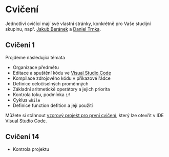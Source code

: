 # Cvičení

Jednotliví cvičící mají své vlastní stránky, konkrétně pro Vaše studijní skupinu, např. [Jakub Beránek](https://github.com/Kobzol/upr) a [Daniel Trnka](https://github.com/trnila/upr).

<!--[Petr Gajdoš](http://gajdos.cs.vsb.cz)  also made [nice page](http://gajdos.cs.vsb.cz/en/introduction-to-programming-1) for exercises with some code samples.-->

## Cvičení 1

Projdeme následující témata
- Organizace předmětu
- Editace a spuštění kódu ve [Visual Studio Code](./faq/vscode.md)
- Kompilace zdrojového kódu v příkazové řádce
- Definice celočíselných proměnných
- Základní aritmetické operátory a jejich priorita
- Kontrola toku, podmínka `if`
- Cyklus `while`
- Definice function defition a její použití

Můžete si stáhnout [vzorový projekt pro první cvičení](https://github.com/geordi/upr-course/raw/master/assets/exercises/templates/helloworld.zip), který lze otevřít v IDE [Visual Studio Code](./faq/vscode.md).


<!--
## Exercise 2

We'll continue with more usage of:
- Loops:
 - `while`
 - `for`
- Functions with parameters returning one value


## Exercise 3

We'll cover new concepts of:
- Arrays
- Pointers
- Passing array into a function
- Returning more than one value from a function
- Memory management:
  - Allocating memory for resources
  - Freeing memory


## Exercise 10

- TGA image file format


## Exercise 11

We'll cover SDL basics:
 - [SDL project template](https://github.com/geordi/upr-course/raw/master/assets/exercises/templates/sdl_playground.zip)

SDL Documentation:
- [SDL Documentation homepage](http://wiki.libsdl.org/FrontPage)
- [SDL API By Name](http://wiki.libsdl.org/CategoryAPI)
- [SDL API By Category](http://wiki.libsdl.org/APIByCategory)
- [SDL Tutorial](http://lazyfoo.net/tutorials/SDL/index.php)


## Exercise 12

Simple function derivation computation and visualization of its meaning (see [video in this link](/assets/images/sdl_derivation.gif) or below).

<img src="https://raw.githubusercontent.com/geordi/upr-course/master/assets/images/sdl_derivation.gif" width="50%"/>

-->

## Cvičení 14

- Kontrola projektu
